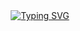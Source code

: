   <div align="center">
    <a href=""><img src="https://readme-typing-svg.demolab.com?font=Fira+Code&size=24&pause=1000&width=435&separator=%3C&lines=System.out.print(Hello%2CWorld);" alt="Typing SVG" /></a>
  </div>
<!--
**liulep/liulep** is a ✨ _special_ ✨ repository because its `README.md` (this file) appears on your GitHub profile.

Here are some ideas to get you started:

- 🔭 I’m currently working on ...
- 🌱 I’m currently learning ...
- 👯 I’m looking to collaborate on ...
- 🤔 I’m looking for help with ...
- 💬 Ask me about ...
- 📫 How to reach me: ...
- 😄 Pronouns: ...
- ⚡ Fun fact: ...
-->
